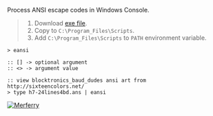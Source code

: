 Process ANSI escape codes in Windows Console.
> 1. Download [exe file](https://raw.githubusercontent.com/winp/extra-bel/master/ecd.cmd).
> 2. Copy to `C:\Program_Files\Scripts`.
> 3. Add `C:\Program_Files\Scripts` to `PATH` environment variable.


```batch
> eansi

:: [] -> optional argument
:: <> -> argument value
```

```batch
:: view blocktronics_baud_dudes ansi art from http://sixteencolors.net/
> type h7-24lines4bd.ans | eansi
```


[![Merferry](https://i.imgur.com/ipb6sGd.jpg)](https://merferry.github.io)
